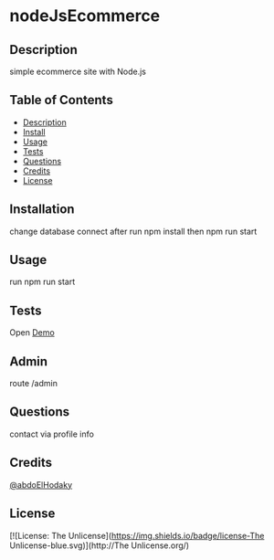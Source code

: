 # nodeJsEcommerce

  ## Description

  simple ecommerce site with Node.js 

  ## Table of Contents

  - [Description](#description)
  - [Install](#install)
  - [Usage](#usage)
  - [Tests](#tests)
  - [Questions](#questions)
  - [Credits](#credits)
  - [License](#license)

  ## Installation

  change database connect after run npm install then npm run start 

  ## Usage

  run npm run start 

  ## Tests

  Open <a href="https://nodejse-commerce.herokuapp.com/">Demo </a>

  ## Admin
  route /admin
  
  ## Questions
  contact via profile info
  
  
  ## Credits

  [@abdoElHodaky](https://github.com/abdoElHodaky)

  ## License
  
  [![License: The Unlicense](https://img.shields.io/badge/license-The Unlicense-blue.svg)](http://The Unlicense.org/)
